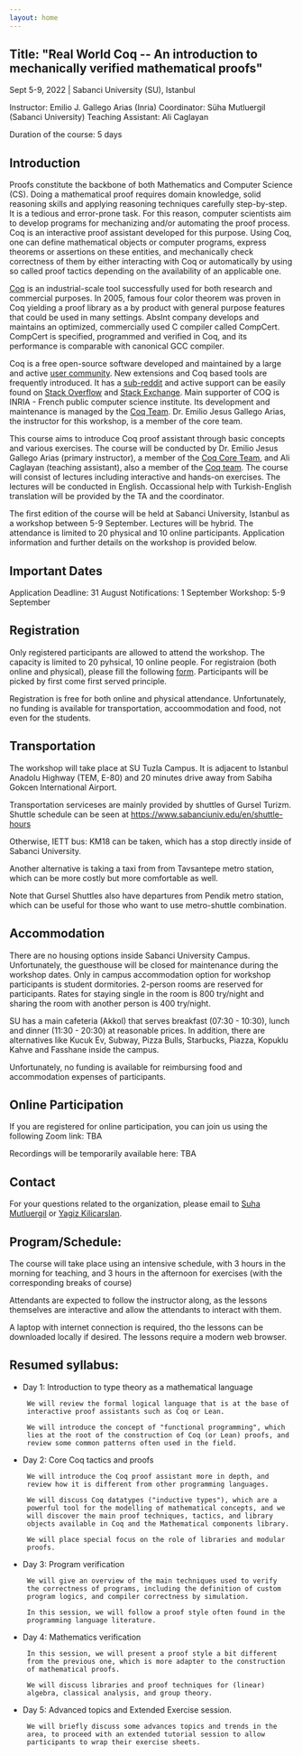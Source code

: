 ```yaml
---
layout: home
---
```

## Title: "Real World Coq -- An introduction to mechanically verified mathematical proofs"

Sept 5-9, 2022 | Sabanci University (SU), Istanbul

Instructor: Emilio J. Gallego Arias (Inria)
Coordinator: Süha Mutluergil (Sabanci University)
Teaching Assistant: Ali Caglayan

Duration of the course: 5 days

## Introduction

Proofs constitute the backbone of both Mathematics and Computer Science (CS). Doing a mathematical proof requires domain knowledge, solid reasoning skills and applying reasoning techniques carefully step-by-step. It is a tedious and error-prone task. For this reason, computer scientists aim to develop programs for mechanizing and/or automating the proof process. Coq is an interactive proof assistant developed for this purpose. Using Coq, one can define mathematical objects or computer programs, express theorems or assertions on these entities, and mechanically check correctness of them by either interacting with Coq or automatically by using so called proof tactics depending on the availability of an applicable one.

[Coq](https://coq.inria.fr/) is an industrial-scale tool successfully used for both research and commercial purposes. In 2005, famous four color theorem was proven in Coq yielding a proof library as a by product with general purpose features that could be used in many settings. AbsInt company develops and maintains an optimized, commercially used C compiler called CompCert. CompCert is specified, programmed and verified in Coq, and its performance is comparable with canonical GCC compiler. 

Coq is a free open-source software developed and maintained by a large and active [user community](https://coq.inria.fr/community.html). New extensions and Coq based tools are frequently introduced.  It has a [sub-reddit](https://www.reddit.com/r/Coq/) and active support can be easily found on [Stack Overflow](https://stackoverflow.com/questions/tagged/coq) and [Stack Exchange](https://cstheory.stackexchange.com/questions/tagged/coq). Main supporter of COQ is INRIA - French public computer science institute. Its development and maintenance is managed by the [Coq Team](https://coq.inria.fr/coq-team.html). Dr. Emilio Jesus Gallego Arias, the instructor for this workshop, is a member of the core team.

This course aims to introduce Coq proof assistant through basic concepts and various exercises. The course will be conducted by Dr. Emilio Jesus Gallego Arias (primary instructor), a member of the [Coq Core Team](https://coq.inria.fr/coq-team.html), and Ali Caglayan (teaching assistant), also a member of the [Coq team](https://coq.inria.fr/coq-team.html). The course will consist of lectures including interactive and hands-on exercises. The lectures will be conducted in English. Occassional help with Turkish-English translation will be provided by the TA and the coordinator.

The first edition of the course will be held at Sabanci University, Istanbul as a workshop between 5-9 September. Lectures will be hybrid. The attendance is limited to 20 physical and 10 online participants. Application information and further details on the workshop is provided below. 

## Important Dates

Application Deadline: 31 August
Notifications: 1 September
Workshop: 5-9 September

## Registration

Only registered participants are allowed to attend the workshop. The capacity is limited to 20 pyhsical, 10 online people. For registraion (both online and physical), please fill the following [form](https://forms.gle/amVNTKTNvemS73Ki6). Participants will be picked by first come first served principle.

Registration is free for both online and physical attendance. Unfortunately, no funding is available for transportation, accoommodation and food, not even for the students.

## Transportation

The workshop will take place at SU Tuzla Campus. It is adjacent to Istanbul Anadolu Highway (TEM, E-80) and 20 minutes drive away from Sabiha Gokcen International Airport. 

Transportation serviceses are mainly provided by shuttles of Gursel Turizm. Shuttle schedule can be seen at https://www.sabanciuniv.edu/en/shuttle-hours 

Otherwise, IETT bus: KM18 can be taken, which has a stop directly inside of Sabanci University.

Another alternative is taking a taxi from from Tavsantepe metro station, which can be more costly but more comfortable as well.

Note that Gursel Shuttles also have departures from Pendik metro station, which can be useful for those who want to use metro-shuttle combination.

## Accommodation

There are no housing options inside Sabanci University Campus. Unfortunately, the guesthouse will be closed for maintenance during the workshop dates. Only in campus accommodation option for workshop participants is student dormitories. 2-person rooms are reserved for participants. Rates for staying single in the room is 800 try/night and sharing the room with another person is 400 try/night.

SU has a main cafeteria (Akkol) that serves breakfast (07:30 - 10:30), lunch and dinner (11:30 - 20:30) at reasonable prices. In addition, there are alternatives like Kucuk Ev, Subway, Pizza Bulls, Starbucks, Piazza, Kopuklu Kahve and Fasshane inside the campus.

Unfortunately, no funding is available for reimbursing food and accommodation expenses of participants.

## Online Participation

If you are registered for online participation, you can join us using the following Zoom link: TBA

Recordings will be temporarily available here: TBA

## Contact

For your questions related to the organization, please email to [Suha Mutluergil](mailto:suha.mutluergil@sabanciuniv.edu) or [Yagiz Kilicarslan](mailto:ykilicarslan@sabanciuniv.edu).


## Program/Schedule:

The course will take place using an intensive schedule, with 3 hours in
the morning for teaching, and 3 hours in the afternoon for exercises
(with the corresponding breaks of course)

Attendants are expected to follow the instructor along, as the lessons
themselves are interactive and allow the attendants to interact with them.

A laptop with internet connection is required, tho the lessons can be
downloaded locally if desired. The lessons require a modern web browser.

## Resumed syllabus:

- Day 1: Introduction to type theory as a mathematical language

       We will review the formal logical language that is at the base of
       interactive proof assistants such as Coq or Lean.

       We will introduce the concept of "functional programming", which
       lies at the root of the construction of Coq (or Lean) proofs, and
       review some common patterns often used in the field.

- Day 2: Core Coq tactics and proofs

       We will introduce the Coq proof assistant more in depth, and
       review how it is different from other programming languages.

       We will discuss Coq datatypes ("inductive types"), which are a
       powerful tool for the modelling of mathematical concepts, and we
       will discover the main proof techniques, tactics, and library
       objects available in Coq and the Mathematical components library.

       We will place special focus on the role of libraries and modular
       proofs.

- Day 3: Program verification

       We will give an overview of the main techniques used to verify
       the correctness of programs, including the definition of custom
       program logics, and compiler correctness by simulation.

       In this session, we will follow a proof style often found in the
       programming language literature.

- Day 4: Mathematics verification

       In this session, we will present a proof style a bit different
       from the previous one, which is more adapter to the construction
       of mathematical proofs.

       We will discuss libraries and proof techniques for (linear)
       algebra, classical analysis, and group theory.

- Day 5: Advanced topics and Extended Exercise session.

       We will briefly discuss some advances topics and trends in the
       area, to proceed with an extended tutorial session to allow
       participants to wrap their exercise sheets.
